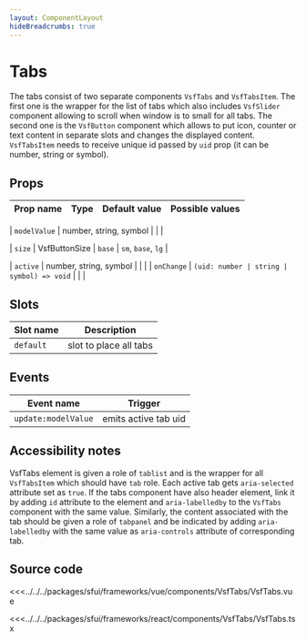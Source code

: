 ```yaml
---
layout: ComponentLayout
hideBreadcrumbs: true
---
```

#  Tabs
The tabs consist of two separate components `VsfTabs` and `VsfTabsItem`. The first one is the wrapper for the list of tabs which also includes `VsfSlider` component allowing to scroll when window is to small for all tabs. The second one is the `VsfButton` component which allows to put icon, counter or text content in separate slots and changes the displayed content. `VsfTabsItem` needs to receive unique id passed by `uid` prop (it can be number, string or symbol).

<Generate />

## Props

| Prop name           | Type                        | Default value | Possible values                        |
|---------------------|-----------------------------|---------------|----------------------------------------|
<!-- vue -->
| `modelValue`        | number, string, symbol      |               |                                        |
<!-- end vue -->
| `size`              | VsfButtonSize              | `base`        | `sm`, `base`, `lg`                     |
<!-- react -->
| `active`            | number, string, symbol      |               |                                        |
| `onChange`          | `(uid: number | string | symbol) => void` | |                                        |
<!-- end react -->

<!-- vue -->
## Slots

| Slot name |            Description          |
| --------- | ------------------------------- |
| `default` |  slot to place all tabs         |

## Events

| Event name |            Trigger             |
| ---------- | ----------------------------   |
| `update:modelValue` | emits active tab uid  |
<!-- end vue -->
## Accessibility notes
VsfTabs element is given a role of `tablist` and is the wrapper for all `VsfTabsItem` which should have `tab` role. Each active tab gets `aria-selected` attribute set as `true`. If the tabs component have also header element, link it by adding `id` attribute to the element and `aria-labelledby` to the `VsfTabs` component with the same value.
Similarly, the content associated with the tab should be given a role of `tabpanel` and be indicated by adding `aria-labelledby` with the same value as `aria-controls` attribute of corresponding tab.

## Source code

<!-- vue -->
<<<../../../packages/sfui/frameworks/vue/components/VsfTabs/VsfTabs.vue
<!-- end vue -->
<!-- react -->
<<<../../../packages/sfui/frameworks/react/components/VsfTabs/VsfTabs.tsx
<!-- end react -->
